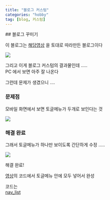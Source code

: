```yaml
---
title: "블로그 커스텀"
categories: "hobby"
tag: [blog, 커스텀]
---
```


<p>
## 블로그 꾸미기

이 블로그는 
<a href="https://youtu.be/FDFBJ_86sF4?feature=shared" target="_blank">해당영상</a>
을 토대로 따라만든 블로그이다

<a href="https://blogger.googleusercontent.com/img/a/AVvXsEj6s3fsxULp-kgw97dRRn6hmlRcqYWsoXOBUMitbYE5BwmSmIT9yrNRzzVkdQPEfTmVGaaIImfWTnmJV_aMcEfFuAzj8MG4VmpKb1kdoTZjl7Ry0vBcOdNfSltjtoMvbhFiuK1HBuYxnXOGIHNzscaNO4gDhhVdBq79RiwTNaU-Ni2naOC4TDyaBFtc_X8" target="_blank">
    <img src="https://blogger.googleusercontent.com/img/a/AVvXsEj6s3fsxULp-kgw97dRRn6hmlRcqYWsoXOBUMitbYE5BwmSmIT9yrNRzzVkdQPEfTmVGaaIImfWTnmJV_aMcEfFuAzj8MG4VmpKb1kdoTZjl7Ry0vBcOdNfSltjtoMvbhFiuK1HBuYxnXOGIHNzscaNO4gDhhVdBq79RiwTNaU-Ni2naOC4TDyaBFtc_X8">
</a>

그리고 이게 블로그 커스텀의 결과물인데 .....\
PC 에서 보면 아주 잘 나온다

그런데 문제가 생겼으니 ....


### 문제점

모바일 화면에서 보면 토글메뉴가 두개로 보인다는 것

<a href="https://blogger.googleusercontent.com/img/b/R29vZ2xl/AVvXsEghUEXG9Rp_qHSsIIj1JE2sicVV96vqdk1xEd7cS4-5gir9UBlXXvMK_MFXjuxVeY388kQtppKQh_w2B7fXaYMmh5-_goCfm52rCuSMzHfpamjCQARQNX4mVqSrwoxP_fThnxyXgu3Fb4SGdZ0Jv94LqI7io11xuv6POOh1a85d-Z7ZyZLBUU8uX0b78-Y/s445/2024-04-29%2022;00;04.gif" target="_blank">
    <img src="https://blogger.googleusercontent.com/img/b/R29vZ2xl/AVvXsEghUEXG9Rp_qHSsIIj1JE2sicVV96vqdk1xEd7cS4-5gir9UBlXXvMK_MFXjuxVeY388kQtppKQh_w2B7fXaYMmh5-_goCfm52rCuSMzHfpamjCQARQNX4mVqSrwoxP_fThnxyXgu3Fb4SGdZ0Jv94LqI7io11xuv6POOh1a85d-Z7ZyZLBUU8uX0b78-Y/s445/2024-04-29%2022;00;04.gif">
</a>


### 해결 완료

그래서 토글메뉴가 하나만 보이도록 간단하게 수정 .....

<a href="https://blogger.googleusercontent.com/img/b/R29vZ2xl/AVvXsEiMaUgVlqc98NEpA_IQWqhKEpR85rtcWu09zgtt3BaGPdjLDvLa3z8IkZeFj_i0dgCLoTo-SWKqBke0Tf9Aj6U3Gq1rEvc_JMbOD8n0TcoOiFVOWRS0gwYFFS7VayuMUjJOD1tk4aX6ibuDGqLRGMMKbxckzgDF2R-fsSwNDGUMBfCGd1z50kRxE-zMTfA/s424/2024-04-29%2021;54;21.gif" target="_blank">
    <img src="https://blogger.googleusercontent.com/img/b/R29vZ2xl/AVvXsEiMaUgVlqc98NEpA_IQWqhKEpR85rtcWu09zgtt3BaGPdjLDvLa3z8IkZeFj_i0dgCLoTo-SWKqBke0Tf9Aj6U3Gq1rEvc_JMbOD8n0TcoOiFVOWRS0gwYFFS7VayuMUjJOD1tk4aX6ibuDGqLRGMMKbxckzgDF2R-fsSwNDGUMBfCGd1z50kRxE-zMTfA/s424/2024-04-29%2021;54;21.gif">
</a>

해결 완료!

<a href="https://youtu.be/FDFBJ_86sF4?feature=shared" target="_blank">영상</a>의 코드에서 토글메뉴 안에 모두 넣어서 완성

코드는 \
<a href="https://github.com/LazyFarmerer/blog/blob/main/_includes/nav_list" target="_blank">nav_list</a>